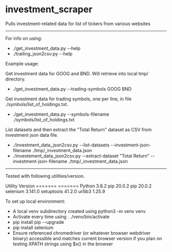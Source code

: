 # investment_scraper
Pulls investment-related data for list of tickers from various websites

---

For info on using:
- ./get_investment_data.py --help
- ./trailing_json2csv.py --help

Example usage:

Get investment data for GOOG and BND.  Will retrieve into local tmp/ directory.
- ./get_investment_data.py --trading-symbols GOOG BND

Get investment data for trading symbols, one per line, in file ./symbols/list_of_holdings.txt.
- ./get_investment_data.py --symbols-filename ./symbols/list_of_holdings.txt

List datasets and then extract the "Total Return" dataset as CSV from investment json data file.
- ./investment_data_json2csv.py --list-datasets --investment-json-filename ./tmp/<YYYYMMDDHHMMSS>_investment_data.json
- ./investement_data_json2csv.py --extract-dataset "Total Return" --investment-json-filename ./tmp/<YYYYMMDDHHMMSS>_investment_data.json

---

Tested with following utilities/version.

Utility    Version
=======    =======
Python     3.8.2
pip        20.0.2
pip        20.0.2
selenium   3.141.0
setuptools 41.2.0
urllib3    1.25.9 

To set up local environment:
- A local venv subdirectory created using python3 -m venv venv
- Activate every time using . ./venv/bin/activate
- pip install pip --upgrade
- pip install selenium
- Ensure referenced chromedriver (or whatever browser webdriver binary) accessible and matches current browser version if you plan on testing XPATH strings using $x() in the browser
